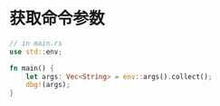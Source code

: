 # 获取命令参数

```rust
// in main.rs
use std::env;

fn main() {
    let args: Vec<String> = env::args().collect();
    dbg!(args);
}
```
